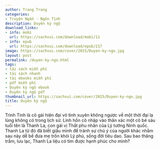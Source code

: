 ```yaml
---
author: Trang Trang
categories:
- Truyện Ngắn - Ngôn Tình
description: Duyên kỳ ngộ
download_links:
- info: mobi
  url: https://sachvui.com/download/mobi/11
- info: epub
  url: https://sachvui.com/download/epub/217
image: https://sachvui.com/cover/2015/Duyen-ky-ngo.jpg
layout: post
permalink: /duyen-ky-ngo.html
tags:
- tải sách miễn phí
- tải sách nhanh
- tải ebooks miễn phí
- pdf miễn phí
- Duyên kỳ ngộ ebook
- Duyên kỳ ngộ pdf
thumbnail_url: https://sachvui.com/cover/2015/Duyen-ky-ngo.jpg
title: Duyên kỳ ngộ
---
```


 <div class="item-desc text-justify"> Trình Tinh là cô gái hiện đại vô tình xuyên không ngược về một thời đại lạ lùng không có trong lịch sử. Linh hồn cô nhập vào thân xác một cô bé sáu tuổi tên là Thanh La, con gái vị Thất phu nhân của Lý tướng Ninh quốc. Thanh La từ đó đã biết giấu mình để tránh sự chú ý của người khác nhằm sau này dễ bề đưa mẹ trốn khỏi Lý phủ, sống đời tiêu dao. Sau bao thăng trầm, lưu lạc, Thanh La liệu có tìm được hạnh phúc cho mình? </div>